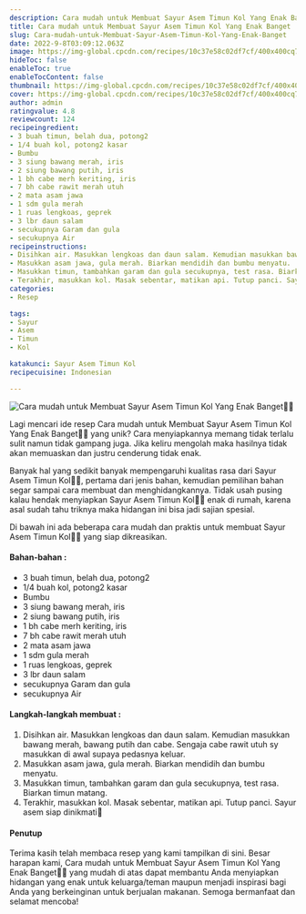 ```yaml
---
description: Cara mudah untuk Membuat Sayur Asem Timun Kol Yang Enak Banget"
title: Cara mudah untuk Membuat Sayur Asem Timun Kol Yang Enak Banget
slug: Cara-mudah-untuk-Membuat-Sayur-Asem-Timun-Kol-Yang-Enak-Banget
date: 2022-9-8T03:09:12.063Z
image: https://img-global.cpcdn.com/recipes/10c37e58c02df7cf/400x400cq70/photo.jpg
hideToc: false
enableToc: true
enableTocContent: false
thumbnail: https://img-global.cpcdn.com/recipes/10c37e58c02df7cf/400x400cq70/photo.jpg
cover: https://img-global.cpcdn.com/recipes/10c37e58c02df7cf/400x400cq70/photo.jpg
author: admin
ratingvalue: 4.8
reviewcount: 124
recipeingredient:
- 3 buah timun, belah dua, potong2
- 1/4 buah kol, potong2 kasar
- Bumbu
- 3 siung bawang merah, iris
- 2 siung bawang putih, iris
- 1 bh cabe merh keriting, iris
- 7 bh cabe rawit merah utuh
- 2 mata asam jawa
- 1 sdm gula merah
- 1 ruas lengkoas, geprek
- 3 lbr daun salam
- secukupnya Garam dan gula
- secukupnya Air
recipeinstructions:
- Disihkan air. Masukkan lengkoas dan daun salam. Kemudian masukkan bawang merah, bawang putih dan cabe. Sengaja cabe rawit utuh sy masukkan di awal supaya pedasnya keluar.
- Masukkan asam jawa, gula merah. Biarkan mendidih dan bumbu menyatu.
- Masukkan timun, tambahkan garam dan gula secukupnya, test rasa. Biarkan timun matang.
- Terakhir, masukkan kol. Masak sebentar, matikan api. Tutup panci. Sayur asem siap dinikmati🥰
categories:
- Resep

tags:
- Sayur
- Asem
- Timun
- Kol

katakunci: Sayur Asem Timun Kol
recipecuisine: Indonesian

---
```


![Cara mudah untuk Membuat Sayur Asem Timun Kol Yang Enak Banget👩‍🍳](https://img-global.cpcdn.com/recipes/10c37e58c02df7cf/400x400cq70/photo.jpg)

Lagi mencari ide resep Cara mudah untuk Membuat Sayur Asem Timun Kol Yang Enak Banget👩‍🍳 yang unik? Cara menyiapkannya memang tidak terlalu sulit namun tidak gampang juga. Jika keliru mengolah maka hasilnya tidak akan memuaskan dan justru cenderung tidak enak.

Banyak hal yang sedikit banyak mempengaruhi kualitas rasa dari Sayur Asem Timun Kol👩‍🍳, pertama dari jenis bahan, kemudian pemilihan bahan segar sampai cara membuat dan menghidangkannya. Tidak usah pusing kalau hendak menyiapkan Sayur Asem Timun Kol👩‍🍳 enak di rumah, karena asal sudah tahu triknya maka hidangan ini bisa jadi sajian spesial.

Di bawah ini ada beberapa cara mudah dan praktis untuk membuat Sayur Asem Timun Kol👩‍🍳 yang siap dikreasikan.

<!--inarticleads1-->

#### Bahan-bahan :

- 3 buah timun, belah dua, potong2
- 1/4 buah kol, potong2 kasar
- Bumbu
- 3 siung bawang merah, iris
- 2 siung bawang putih, iris
- 1 bh cabe merh keriting, iris
- 7 bh cabe rawit merah utuh
- 2 mata asam jawa
- 1 sdm gula merah
- 1 ruas lengkoas, geprek
- 3 lbr daun salam
- secukupnya Garam dan gula
- secukupnya Air

<!--inarticleads2-->

#### Langkah-langkah membuat :

1. Disihkan air. Masukkan lengkoas dan daun salam. Kemudian masukkan bawang merah, bawang putih dan cabe. Sengaja cabe rawit utuh sy masukkan di awal supaya pedasnya keluar.
1. Masukkan asam jawa, gula merah. Biarkan mendidih dan bumbu menyatu.
1. Masukkan timun, tambahkan garam dan gula secukupnya, test rasa. Biarkan timun matang.
1. Terakhir, masukkan kol. Masak sebentar, matikan api. Tutup panci. Sayur asem siap dinikmati🥰

#### Penutup

Terima kasih telah membaca resep yang kami tampilkan di sini. Besar harapan kami, Cara mudah untuk Membuat Sayur Asem Timun Kol Yang Enak Banget👩‍🍳 yang mudah di atas dapat membantu Anda menyiapkan hidangan yang enak untuk keluarga/teman maupun menjadi inspirasi bagi Anda yang berkeinginan untuk berjualan makanan. Semoga bermanfaat dan selamat mencoba!